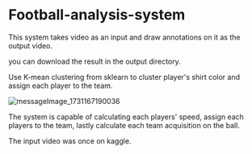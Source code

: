 # Football-analysis-system

This system takes video as an input and draw annotations on it as the output video.

you can download the result in the output directory.

Use K-mean clustering from sklearn to cluster player's shirt color and assign each player to the team.

![messageImage_1731167190036](https://github.com/user-attachments/assets/4fc81073-f8e2-4052-9f66-0e29cd0164c1)


The system is capable of calculating each players' speed, assign each players to the team,
lastly calculate each team acquisition on the ball.

The input video was once on kaggle.

